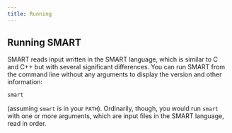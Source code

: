 ```yaml
---
title: Running
---
```


## Running SMART

SMART reads input written in the SMART language,
which is similar to C and C++ but with several significant differences.
You can run SMART from the command line without any arguments
to display the version and other information:
```bash
smart
```
(assuming ```smart``` is in your ```PATH```).
Ordinarily, though, you would run ```smart``` with one or more
arguments, which are input files in the SMART language,
read in order.

